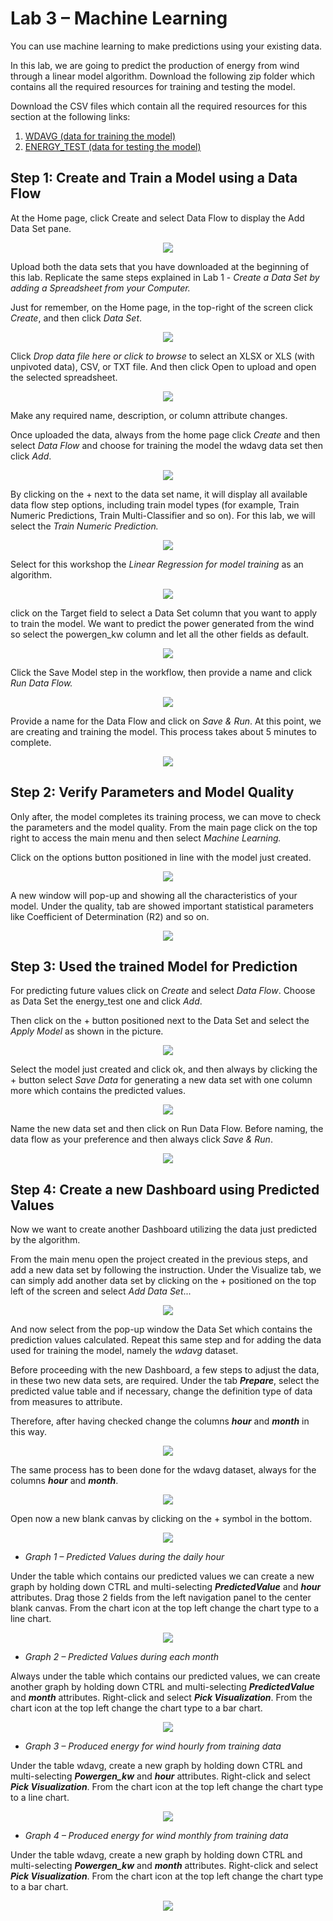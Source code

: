 # Lab 3 – Machine Learning

You can use machine learning to make predictions using your existing data.

In this lab, we are going to predict the production of energy from wind through a linear model algorithm. Download the following zip folder which contains all the required resources for training and testing the model.

Download the CSV files which contain all the required resources for this section at the following
links: 

1. [WDAVG (data for training the model)](https://objectstorage.uk-london-1.oraclecloud.com/p/bV2FPW80N08oeEN0TMALCNcp_2i30_8PPe_sC3Nts2E/n/odca/b/OAC_Workshop/o/wdavg.xlsx)
2. [ENERGY_TEST (data for testing the model)](https://objectstorage.uk-london-1.oraclecloud.com/p/VAtIaDP5uM7j090s5qxcb2EGxbZSJBcAYFs7JBTa8DY/n/odca/b/OAC_Workshop/o/energy_test.xlsx)

## Step 1: Create and Train a Model using a Data Flow

At the Home page, click Create and select Data Flow to display the Add Data Set pane. 

<div style="text-align:center"><img src="./images/lab3_image1.png" /></div>

Upload both the data sets that you have downloaded at the beginning of this lab. Replicate the same steps explained in Lab 1 - _Create a Data Set by adding a Spreadsheet from your Computer._

Just for remember, on the Home page, in the top-right of the screen click _Create_, and then click _Data Set_.

<div style="text-align:center"><img src="./images/lab3_image2.png" /></div>

Click _Drop data file here or click to browse_ to select an XLSX or XLS (with unpivoted data), CSV, or TXT file. And then click Open to upload and open the selected spreadsheet.

<div style="text-align:center"><img src="./images/lab3_image3.png" /></div>

Make any required name, description, or column attribute changes.

Once uploaded the data, always from the home page click _Create_ and then select _Data Flow_ and choose for training the model the wdavg data set then click _Add_.

<div style="text-align:center"><img src="./images/lab3_image4.png" /></div>

By clicking on the + next to the data set name, it will display all available data flow step options, including train model types (for example, Train Numeric Predictions, Train Multi-Classifier and so on). For this lab, we will select the _Train Numeric Prediction._

<div style="text-align:center"><img src="./images/lab3_image5.png" /></div>

Select for this workshop the _Linear Regression for model training_ as an algorithm.

<div style="text-align:center"><img src="./images/lab3_image6.png" /></div>

click on the Target field to select a Data Set column that you want to apply to train the model.
We want to predict the power generated from the wind so select the powergen_kw column and let all the other fields as default.

<div style="text-align:center"><img src="./images/lab3_image7.png" /></div>

Click the Save Model step in the workflow, then provide a name and click _Run Data Flow._

<div style="text-align:center"><img src="./images/lab3_image8.png" /></div>

Provide a name for the Data Flow and click on _Save & Run_. At this point, we are creating and training the model. This process takes about 5 minutes to complete.

<div style="text-align:center"><img src="./images/lab3_image9.png" /></div>

## Step 2: Verify Parameters and Model Quality

Only after, the model completes its training process, we can move to check the parameters and the model quality. From the main page click on the top right to access the main menu and then select _Machine Learning._

Click on the options button positioned in line with the model just created.

<div style="text-align:center"><img src="./images/lab3_image10.png" /></div>

A new window will pop-up and showing all the characteristics of your model. Under the quality, tab are showed important statistical parameters like Coefficient of Determination (R2) and so on.

<div style="text-align:center"><img src="./images/lab3_image11.png" /></div>

## Step 3: Used the trained Model for Prediction

For predicting future values click on _Create_ and select _Data Flow_.
Choose as Data Set the energy_test one and click _Add_.

Then click on the + button positioned next to the Data Set and select the _Apply Model_ as shown in the picture.

<div style="text-align:center"><img src="./images/lab3_image12.png" /></div>

Select the model just created and click ok, and then always by clicking the + button select _Save Data_ for generating a new data set with one column more which contains the predicted values.

<div style="text-align:center"><img src="./images/lab3_image13.png" /></div>

Name the new data set and then click on Run Data Flow. Before naming, the data flow as your preference and then always click _Save & Run_.

<div style="text-align:center"><img src="./images/lab3_image14.png" /></div>

## Step 4: Create a new Dashboard using Predicted Values

Now we want to create another Dashboard utilizing the data just predicted by the algorithm.

From the main menu open the project created in the previous steps, and add a new data set by following the instruction. Under the Visualize tab, we can simply add another data set by clicking on the + positioned on the top left of the screen and select _Add Data Set_...

<div style="text-align:center"><img src="./images/lab3_image15.png" /></div>

And now select from the pop-up window the Data Set which contains the prediction values calculated. Repeat this same step and for adding the data used for training the model, namely the _wdavg_ dataset.

Before proceeding with the new Dashboard, a few steps to adjust the data, in these two new data sets, are required. Under the tab _**Prepare**_,  select the predicted value table and if necessary, change the definition type of data from measures to attribute.

 Therefore, after having checked change the columns _**hour**_ and _**month**_ in this way.

<div style="text-align:center"><img src="./images/lab3_image16.png" /></div>

The same process has to been done for the wdavg dataset, always for the columns _**hour**_ and _**month**_.

<div style="text-align:center"><img src="./images/lab3_image17.png" /></div>

Open now a new blank canvas by clicking on the + symbol in the bottom.

<div style="text-align:center"><img src="./images/lab3_image18.png" /></div>

- _Graph 1 – Predicted Values during the daily hour_

Under the table which contains our predicted values we can create a new graph by holding down CTRL and multi-selecting _**PredictedValue**_ and _**hour**_ attributes. Drag those 2 fields from the left navigation panel to the center blank canvas. From the chart icon at the top left change the chart type to a line chart. 

<div style="text-align:center"><img src="./images/lab3_image19.png" /></div>

- _Graph 2 – Predicted Values during each month_

Always under the table which contains our predicted values, we can create another graph by holding down CTRL and multi-selecting _**PredictedValue**_ and _**month**_ attributes. Right-click and select _**Pick Visualization**_. From the chart icon at the top left change the chart type to a bar chart. 

<div style="text-align:center"><img src="./images/lab3_image20.png" /></div>

- _Graph 3 – Produced energy for wind hourly from training data_

Under the table wdavg, create a new graph by holding down CTRL and multi-selecting _**Powergen_kw**_ and _**hour**_ attributes. Right-click and select _**Pick Visualization**_. From the chart icon at the top left change the chart type to a line chart. 

<div style="text-align:center"><img src="./images/lab3_image21.png" /></div>

- _Graph 4 – Produced energy for wind monthly from training data_

Under the table wdavg, create a new graph by holding down CTRL and multi-selecting _**Powergen_kw**_ and _**month**_ attributes. Right-click and select _**Pick Visualization**_. From the chart icon at the top left change the chart type to a bar chart. 

<div style="text-align:center"><img src="./images/lab3_image22.png" /></div>